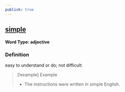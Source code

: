 ```yaml
---
publish: true
---
```

## [simple](https://dictionary.cambridge.org/dictionary/english/simple)

#### Word Type: adjective
### Definition
easy to understand or do; not difficult:

>[!example] Example
> - The instructions were written in simple English.

